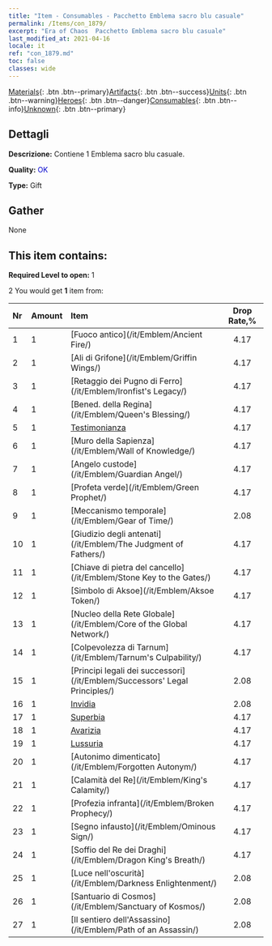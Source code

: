 ```yaml
---
title: "Item - Consumables - Pacchetto Emblema sacro blu casuale"
permalink: /Items/con_1879/
excerpt: "Era of Chaos  Pacchetto Emblema sacro blu casuale"
last_modified_at: 2021-04-16
locale: it
ref: "con_1879.md"
toc: false
classes: wide
---
```

 [Materials](/it/Items/){: .btn .btn--primary}[Artifacts](/it/Items/Artifacts/){: .btn .btn--success}[Units](/it/Items/Units/){: .btn .btn--warning}[Heroes](/it/Items/Heroes/){: .btn .btn--danger}[Consumables](/it/Items/Consumables/){: .btn .btn--info}[Unknown](/it/Items/Unknown/){: .btn .btn--primary}

## Dettagli
 **Descrizione:** Contiene 1 Emblema sacro blu casuale.

 **Quality:** <span style="color: #0000CD">OK</span>

 **Type:** Gift

## Gather

  None

## This item contains:

 **Required Level to open:** 1

 2 You would get **1** item  from:

  | Nr | Amount |     Item    | Drop Rate,% |
  |:---|:-------|:------------|:---------:|
  | 1 | 1 | [Fuoco antico](/it/Emblem/Ancient Fire/) | 4.17 | 
  | 2 | 1 | [Ali di Grifone](/it/Emblem/Griffin Wings/) | 4.17 | 
  | 3 | 1 | [Retaggio dei Pugno di Ferro](/it/Emblem/Ironfist's Legacy/) | 4.17 | 
  | 4 | 1 | [Bened. della Regina](/it/Emblem/Queen's Blessing/) | 4.17 | 
  | 5 | 1 | [Testimonianza](/it/Emblem/Witness/) | 4.17 | 
  | 6 | 1 | [Muro della Sapienza](/it/Emblem/Wall of Knowledge/) | 4.17 | 
  | 7 | 1 | [Angelo custode](/it/Emblem/Guardian Angel/) | 4.17 | 
  | 8 | 1 | [Profeta verde](/it/Emblem/Green Prophet/) | 4.17 | 
  | 9 | 1 | [Meccanismo temporale](/it/Emblem/Gear of Time/) | 2.08 | 
  | 10 | 1 | [Giudizio degli antenati](/it/Emblem/The Judgment of Fathers/) | 4.17 | 
  | 11 | 1 | [Chiave di pietra del cancello](/it/Emblem/Stone Key to the Gates/) | 4.17 | 
  | 12 | 1 | [Simbolo di Aksoe](/it/Emblem/Aksoe Token/) | 4.17 | 
  | 13 | 1 | [Nucleo della Rete Globale](/it/Emblem/Core of the Global Network/) | 4.17 | 
  | 14 | 1 | [Colpevolezza di Tarnum](/it/Emblem/Tarnum's Culpability/) | 4.17 | 
  | 15 | 1 | [Principi legali dei successori](/it/Emblem/Successors' Legal Principles/) | 2.08 | 
  | 16 | 1 | [Invidia](/it/Emblem/Jealousy/) | 2.08 | 
  | 17 | 1 | [Superbia](/it/Emblem/Arrogance/) | 4.17 | 
  | 18 | 1 | [Avarizia](/it/Emblem/Greed/) | 4.17 | 
  | 19 | 1 | [Lussuria](/it/Emblem/Lust/) | 4.17 | 
  | 20 | 1 | [Autonimo dimenticato](/it/Emblem/Forgotten Autonym/) | 4.17 | 
  | 21 | 1 | [Calamità del Re](/it/Emblem/King's Calamity/) | 4.17 | 
  | 22 | 1 | [Profezia infranta](/it/Emblem/Broken Prophecy/) | 4.17 | 
  | 23 | 1 | [Segno infausto](/it/Emblem/Ominous Sign/) | 4.17 | 
  | 24 | 1 | [Soffio del Re dei Draghi](/it/Emblem/Dragon King's Breath/) | 4.17 | 
  | 25 | 1 | [Luce nell'oscurità](/it/Emblem/Darkness Enlightenment/) | 2.08 | 
  | 26 | 1 | [Santuario di Cosmos](/it/Emblem/Sanctuary of Kosmos/) | 2.08 | 
  | 27 | 1 | [Il sentiero dell'Assassino](/it/Emblem/Path of an Assassin/) | 2.08 | 
